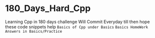 # 180_Days_Hard_Cpp
Learning Cpp in 180 days challenge 
Will Commit Everyday till then hope these code snippets help
`Basics of Cpp under Basics`
`Basics HomeWork Answers in Basics/Practice`

